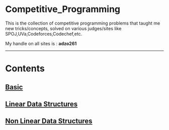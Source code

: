# Competitive_Programming

This is the collection of competitive programming problems that taught me new tricks/concepts, solved on various judges/sites like SPOJ,UVa,Codeforces,Codechef,etc.<br>

My handle on all sites is : <b>adzo261</b>

---

# Contents

## [Basic](/notes/Basic.md)

## [Linear Data Structures](/notes/LinearDataStructures.md)

## [Non Linear Data Structures](/notes/NonLinearDataStructures.md)
